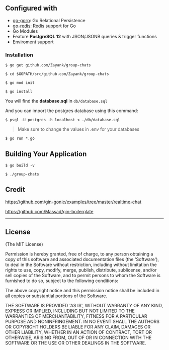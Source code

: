 ## Configured with

- [go-gorp](https://github.com/go-gorp/gorp): Go Relational Persistence
- [go-redis](https://github.com/go-redis/redis): Redis support for Go
- Go Modules
- Feature **PostgreSQL 12** with JSON/JSONB queries & trigger functions
- Enviroment support

### Installation

```
$ go get github.com/Zayank/group-chats
```

```
$ cd $GOPATH/src/github.com/Zayank/group-chats
```

```
$ go mod init
```

```
$ go install
```

You will find the **database.sql** in `db/database.sql`

And you can import the postgres database using this command:

```
$ psql -U postgres -h localhost < ./db/database.sql
```

> Make sure to change the values in .env for your databases

```
$ go run *.go
```

## Building Your Application

```
$ go build -v
```

```
$ ./group-chats
```
## Credit

https://github.com/gin-gonic/examples/tree/master/realtime-chat

https://github.com/Massad/gin-boilerplate

---

## License

(The MIT License)

Permission is hereby granted, free of charge, to any person obtaining
a copy of this software and associated documentation files (the
'Software'), to deal in the Software without restriction, including
without limitation the rights to use, copy, modify, merge, publish,
distribute, sublicense, and/or sell copies of the Software, and to
permit persons to whom the Software is furnished to do so, subject to
the following conditions:

The above copyright notice and this permission notice shall be
included in all copies or substantial portions of the Software.

THE SOFTWARE IS PROVIDED 'AS IS', WITHOUT WARRANTY OF ANY KIND,
EXPRESS OR IMPLIED, INCLUDING BUT NOT LIMITED TO THE WARRANTIES OF
MERCHANTABILITY, FITNESS FOR A PARTICULAR PURPOSE AND NONINFRINGEMENT.
IN NO EVENT SHALL THE AUTHORS OR COPYRIGHT HOLDERS BE LIABLE FOR ANY
CLAIM, DAMAGES OR OTHER LIABILITY, WHETHER IN AN ACTION OF CONTRACT,
TORT OR OTHERWISE, ARISING FROM, OUT OF OR IN CONNECTION WITH THE
SOFTWARE OR THE USE OR OTHER DEALINGS IN THE SOFTWARE.

